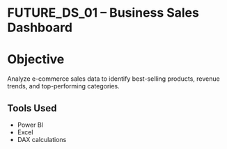 # FUTURE_DS_01 – Business Sales Dashboard
# Objective
Analyze e-commerce sales data to identify best-selling products, revenue trends, and top-performing categories.

## Tools Used
- Power BI
- Excel
- DAX calculations

